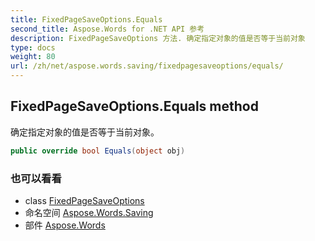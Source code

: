```yaml
---
title: FixedPageSaveOptions.Equals
second_title: Aspose.Words for .NET API 参考
description: FixedPageSaveOptions 方法. 确定指定对象的值是否等于当前对象
type: docs
weight: 80
url: /zh/net/aspose.words.saving/fixedpagesaveoptions/equals/
---
```

## FixedPageSaveOptions.Equals method

确定指定对象的值是否等于当前对象。

```csharp
public override bool Equals(object obj)
```

### 也可以看看

* class [FixedPageSaveOptions](../)
* 命名空间 [Aspose.Words.Saving](../../fixedpagesaveoptions/)
* 部件 [Aspose.Words](../../../)


